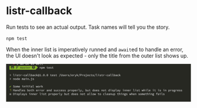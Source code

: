 listr-callback
==============

Run tests to see an actual output. Task names will tell you the story.

```
npm test
```

When the inner list is imperatively runned and `await`ed to handle an error,
the UI doesn't look as expected - only the title from the outer list shows up.

![actual UI](./current_output.png)
